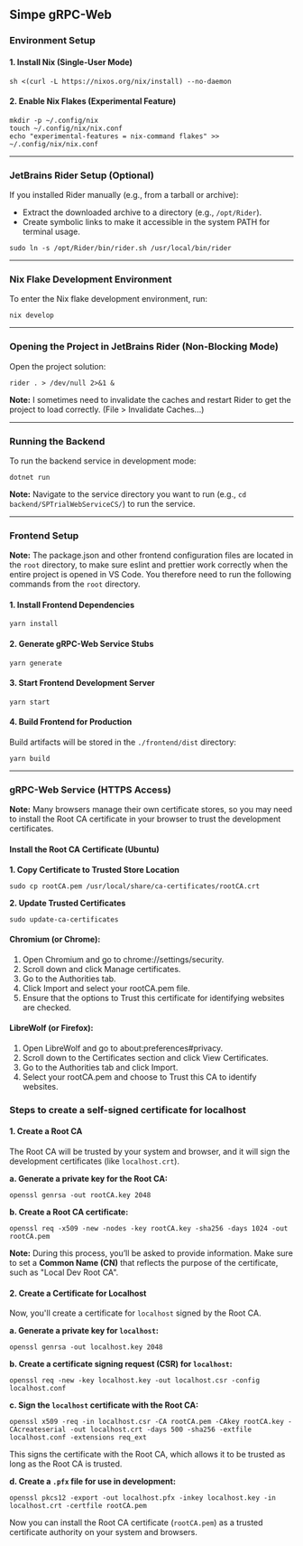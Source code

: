 ## Simpe gRPC-Web

### Environment Setup

#### 1. **Install Nix (Single-User Mode)**

```pwsh
sh <(curl -L https://nixos.org/nix/install) --no-daemon
```

#### 2. **Enable Nix Flakes (Experimental Feature)**

```pwsh
mkdir -p ~/.config/nix
touch ~/.config/nix/nix.conf
echo "experimental-features = nix-command flakes" >> ~/.config/nix/nix.conf
```

---

### JetBrains Rider Setup (Optional)

If you installed Rider manually (e.g., from a tarball or archive):

-   Extract the downloaded archive to a directory (e.g., `/opt/Rider`).
-   Create symbolic links to make it accessible in the system PATH for terminal usage.

```pwsh
sudo ln -s /opt/Rider/bin/rider.sh /usr/local/bin/rider
```

---

### Nix Flake Development Environment

To enter the Nix flake development environment, run:

```pwsh
nix develop
```

---

### Opening the Project in JetBrains Rider (Non-Blocking Mode)

Open the project solution:

```pwsh
rider . > /dev/null 2>&1 &
```

**Note:** I sometimes need to invalidate the caches and restart Rider to get the project to load correctly. (File > Invalidate Caches...)

---

### Running the Backend

To run the backend service in development mode:

```pwsh
dotnet run
```

**Note:** Navigate to the service directory you want to run (e.g., `cd backend/SPTrialWebServiceCS/`) to run the service.

---

### Frontend Setup

**Note:** The package.json and other frontend configuration files are located in the `root` directory, to make sure eslint and prettier work correctly when the entire project is opened in VS Code. You therefore need to run the following commands from the `root` directory.

#### 1. **Install Frontend Dependencies**

```pwsh
yarn install
```

#### 2. **Generate gRPC-Web Service Stubs**

```pwsh
yarn generate
```

#### 3. **Start Frontend Development Server**

```pwsh
yarn start
```

#### 4. **Build Frontend for Production**

Build artifacts will be stored in the `./frontend/dist` directory:

```pwsh
yarn build
```

---

### gRPC-Web Service (HTTPS Access)

**Note:** Many browsers manage their own certificate stores, so you may need to install the Root CA certificate in your browser to trust the development certificates.

#### Install the Root CA Certificate (Ubuntu)

**1. Copy Certificate to Trusted Store Location**

```pwsh
sudo cp rootCA.pem /usr/local/share/ca-certificates/rootCA.crt
```

**2. Update Trusted Certificates**

```pwsh
sudo update-ca-certificates
```

#### Chromium (or Chrome):

1.  Open Chromium and go to chrome://settings/security.
2.  Scroll down and click Manage certificates.
3.  Go to the Authorities tab.
4.  Click Import and select your rootCA.pem file.
5.  Ensure that the options to Trust this certificate for identifying websites are checked.

#### LibreWolf (or Firefox):

1.  Open LibreWolf and go to about:preferences#privacy.
2.  Scroll down to the Certificates section and click View Certificates.
3.  Go to the Authorities tab and click Import.
4.  Select your rootCA.pem and choose to Trust this CA to identify websites.

### Steps to create a self-signed certificate for localhost

#### 1. **Create a Root CA**

The Root CA will be trusted by your system and browser, and it will sign the development certificates (like `localhost.crt`).

**a. Generate a private key for the Root CA:**

```pwsh
openssl genrsa -out rootCA.key 2048
```

**b. Create a Root CA certificate:**

```pwsh
openssl req -x509 -new -nodes -key rootCA.key -sha256 -days 1024 -out rootCA.pem
```

**Note:** During this process, you’ll be asked to provide information. Make sure to set a **Common Name (CN)** that reflects the purpose of the certificate, such as "Local Dev Root CA".

#### 2. **Create a Certificate for Localhost**

Now, you'll create a certificate for `localhost` signed by the Root CA.

**a. Generate a private key for `localhost`:**

```pwsh
openssl genrsa -out localhost.key 2048
```

**b. Create a certificate signing request (CSR) for `localhost`:**

```pwsh
openssl req -new -key localhost.key -out localhost.csr -config localhost.conf
```

**c. Sign the `localhost` certificate with the Root CA:**

```pwsh
openssl x509 -req -in localhost.csr -CA rootCA.pem -CAkey rootCA.key -CAcreateserial -out localhost.crt -days 500 -sha256 -extfile localhost.conf -extensions req_ext
```

This signs the certificate with the Root CA, which allows it to be trusted as long as the Root CA is trusted.

**d. Create a `.pfx` file for use in development:**

```pwsh
openssl pkcs12 -export -out localhost.pfx -inkey localhost.key -in localhost.crt -certfile rootCA.pem
```

Now you can install the Root CA certificate (`rootCA.pem`) as a trusted certificate authority on your system and browsers.
